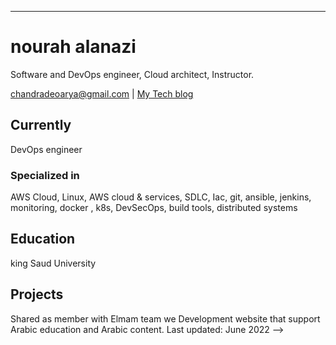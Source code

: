 ---
# nourah alanazi
Software and DevOps engineer, Cloud architect, Instructor.

<div id="webaddress">
<a href="nourah.alanazii@gmail.com">chandradeoarya@gmail.com</a>
| <a href="http://chandradeoarya.com">My Tech blog</a>
</div>


## Currently

 DevOps engineer 

### Specialized in

AWS Cloud, Linux, AWS cloud & services, SDLC, Iac, git, ansible, jenkins, monitoring, docker , k8s, DevSecOps, build tools, distributed systems

## Education

king Saud University 

## Projects
Shared as member with Elmam team we Development website that support Arabic education and Arabic content.
Last updated: June 2022 -->
